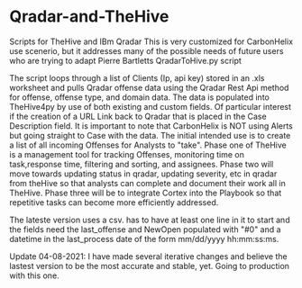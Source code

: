 # Qradar-and-TheHive
Scripts for TheHive and IBm Qradar
This is very customized for CarbonHelix use scenerio, but it addresses many of the possible needs of future users who are trying to adapt Pierre Bartletts QradarToHive.py script

The script loops through  a list of Clients (Ip, api key) stored in an .xls worksheet and pulls Qradar offense data using the Qradar Rest Api method for offense, offense type, and domain data. 
The data is populated into TheHive4py by use of both existing and custom fields. Of particular interest if the creation of a URL Link back to Qradar that is placed in the Case Description field.
It is important to note that CarbonHelix is NOT using Alerts but going straight to Case with the data. 
The initial intended use is to create a list of all incoming Offenses for Analysts to "take". 
Phase one of TheHive is a management tool for tracking Offenses, monitoring time on task,response time, filtering and sorting, and assignees. 
Phase two will move towards updating status in qradar, updating severity, etc in qradar from theHive so that analysts can complete and document their work all in TheHive.
Phase three will be to integrate Cortex into the Playbook so that repetitive tasks can become more efficiently addressed.

The lateste version uses a csv. has to have at least one line in it to start and the fields need the last_offense and NewOpen populated with "#0" and a datetime in the last_process date of the form mm/dd/yyyy hh:mm:ss:ms. 

Update 04-08-2021: I have made several iterative changes and believe the lastest version to be the most accurate and stable, yet. Going to production with this one.
